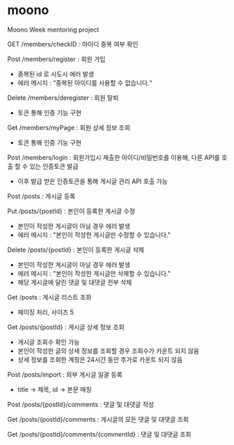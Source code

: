 # moono
Moono Week mentoring project

GET /members/checkID : 아이디 중복 여부 확인

Post /members/register : 회원 가입
- 중복된 id 로 시도시 에러 발생
- 에러 메시지 : “중복된 아이디를 사용할 수 없습니다.“

Delete /members/deregister : 회원 탈퇴
- 토큰 통해 인증 기능 구현

Get /members/myPage : 회원 상세 정보 조회
- 토큰 통해 인증 기능 구현

Post /members/login : 회원가입시 제출한 아이디/비밀번호를 이용해, 다른 API를 호출 할 수 있는 인증토큰 발급
- 이후 발급 받은 인증토큰을 통해 게시글 관리 API 호출 가능

Post /posts : 게시글 등록

Put /posts/{postId} : 본인이 등록한 게시글 수정
- 본인이 작성한 게시글이 아닐 경우 에러 발생
- 에러 메시지 : "본인이 작성한 게시글만 수정할 수 있습니다."

Delete /posts/{postId} : 본인이 등록한 게시글 삭제
- 본인이 작성한 게시글이 아닐 경우 에러 발생
- 에러 메시지 : "본인이 작성한 게시글만 삭제할 수 있습니다."
- 해당 게시글에 달린 댓글 및 대댓글 전부 삭제

Get /posts : 게시글 리스트 조회
- 페이징 처리, 사이즈 5

Get /posts/{postId} : 게시글 상세 정보 조회
- 게시글 조회수 확인 가능
- 본인이 작성한 글의 상세 정보를 조회할 경우 조회수가 카운트 되지 않음
- 상세 정보를 조회한 계정은 24시간 동안 추가로 카운트 되지 않음

Post /posts/import : 외부 게시글 일괄 등록
- title -> 제목, id -> 본문 매칭

Post /posts/{postId}/comments : 댓글 및 대댓글 작성

Get /posts/{postId}/comments : 게시글의 모든 댓글 및 대댓글 조회

Get /posts/{postId}/comments/{commentId} : 댓글 및 대댓글 조회
